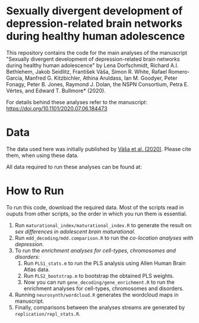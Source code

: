 # Sexually divergent development of depression-related brain networks during healthy human adolescence

This repository contains the code for the main analyses of the manuscript "Sexually divergent development of depression-related brain networks during healthy human adolescence" by Lena Dorfschmidt, Richard A.I. Bethlehem, Jakob Seidlitz, František Váša, Simon R. White, Rafael Romero-Garcia, Manfred G. Kitzbichler, Athina Aruldass, Ian M. Goodyer, Peter Fonagy, Peter B. Jones, Raymond J. Dolan, the NSPN Consortium, Petra E. Vértes, and Edward T. Bullmore* (2020).

For details behind these analyses refer to the manuscript: https://doi.org/10.1101/2020.07.06.184473

# Data
The data used here was initially published by [Váša et al. (2020)](https://doi.org/10.6084/m9.figshare.11551602). Please cite them, when using these data. 

All data required to run these analyses can be found at: 

# How to Run
To run this code, download the required data. Most of the scripts read in ouputs from other scripts, so the order in which you run them is essential.

1. Run `maturational_index/maturational_index.R` to generate the result on *sex differences in adolescent brain maturational*. 
2. Run `mdd_decoding/mdd.comparison.R` to run the *co-location analyses with depression*.
3. To run the *enrichment analyses for cell-types, chromosomes and disorders*:
    1. Run `PLS1_stats.m` to run the PLS analysis using Allen Human Brain Atlas data.
    2. Run `PLS2_bootstrap.m` to bootstrap the obtained PLS weights. 
    3. Now you can run `gene_decoding/gene_enrichment.R` to run the enrichment analyses for cell-types, chromosomes and disorders.
5. Running `neurosynth/wordcloud.R` generates the wordcloud maps in manuscript. 
6. Finally, comparisons between the analyses streams are generated by `replication/repl_stats.R`.

